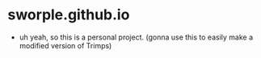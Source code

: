 # sworple.github.io
* uh yeah, so this is a personal project. (gonna use this to easily make a modified version of Trimps)
